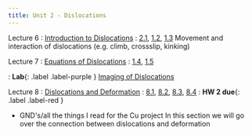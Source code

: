 ```yaml
---
title: Unit 2 - Dislocations
---
```


Lecture 6
: [Introduction to Dislocations](#)
  : [2.1](#), [1.2](#), [1.3](#)
Movement and interaction of dislocations (e.g. climb, crossslip, kinking)

Lecture 7
: [Equations of Dislocations](#)
  : [1.4](#), [1.5](#)


: **Lab**{: .label .label-purple } [Imaging of Dislocations](#)

Lecture 8
: [Dislocations and Deformation](#)
  : [8.1](#), [8.2](#), [8.3](#), [8.4](#)
: **HW 2 due**{: .label .label-red }
- GND's/all the things I read for the Cu project
In this section we will go over the connection between dislocations and deformation

